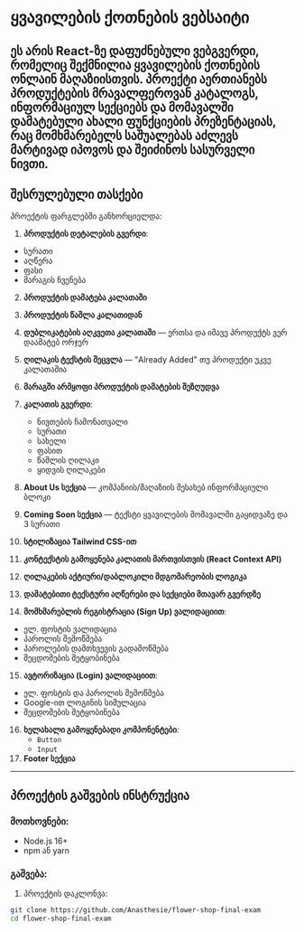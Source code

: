 # ყვავილების ქოთნების ვებსაიტი

## ეს არის React-ზე დაფუძნებული ვებგვერდი, რომელიც შექმნილია ყვავილების ქოთნების ონლაინ მაღაზიისთვის. პროექტი აერთიანებს პროდუქტების მრავალფეროვან კატალოგს, ინფორმაციულ სექციებს და მომავალში დამატებული ახალი ფუნქციების პრეზენტაციას, რაც მომხმარებელს საშუალებას აძლევს მარტივად იპოვოს და შეიძინოს სასურველი ნივთი.

## შესრულებული თასქები

პროექტის ფარგლებში განხორციელდა:

1.  **პროდუქტის დეტალების გვერდი**:

- სურათი
- აღწერა
- ფასი
- მარაგის ჩვენება

2.  **პროდუქტის დამატება კალათაში**
3.  **პროდუქტის წაშლა კალათიდან**
4.  **დუბლიკატების აღკვეთა კალათაში** — ერთსა და იმავე პროდუქტს ვერ დაამატებ ორჯერ
5.  **ღილაკის ტექსტის შეცვლა** — "Already Added" თუ პროდუქტი უკვე კალათაშია
6.  **მარაგში არმყოფი პროდუქტის დამატების შეზღუდვა**
7.  **კალათის გვერდი**:

    - ნივთების ჩამონათვალი
    - სურათი
    - სახელი
    - ფასით
    - წაშლის ღილაკი
    - ყიდვის ღილაკები

8.  **About Us სექცია** — კომპანიის/მაღაზიის შესახებ ინფორმაციული ბლოკი
9.  **Coming Soon სექცია** — ტექსტი ყვავილების მომავალში გაყიდვაზე და 3 სურათი
10. **სტილიზაცია Tailwind CSS-ით**
11. **კონტექსტის გამოყენება კალათის მართვისთვის (React Context API)**
12. **ღილაკების აქტიური/დაბლოკილი მდგომარეობის ლოგიკა**
13. **დამატებითი ტექსტური აღწერები და სექციები მთავარ გვერდზე**
14. **მომხმარებლის რეგისტრაცია (Sign Up) ვალიდაციით**:

- ელ. ფოსტის ვალიდაცია
- პაროლის შემოწმება
- პაროლების დამთხვევის გადამოწმება
- შეცდომების შეტყობინება

15. **ავტორიზაცია (Login) ვალიდაციით**:

- ელ. ფოსტის და პაროლის შემოწმება
- Google-ით ლოგინის სიმულაცია
- შეცდომების შეტყობინება

16. **ხელახალი გამოყენებადი კომპონენტები**:
    - `Button`
    - `Input`
17. **Footer სექცია**

---

## პროექტის გაშვების ინსტრუქცია

### მოთხოვნები:

- Node.js 16+
- npm ან yarn

### გაშვება:

1. პროექტის დაკლონვა:

```bash
git clone https://github.com/Anasthesie/flower-shop-final-exam
cd flower-shop-final-exam
```
